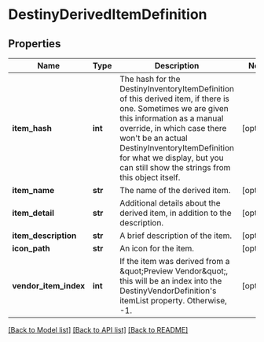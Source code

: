 # DestinyDerivedItemDefinition

## Properties
Name | Type | Description | Notes
------------ | ------------- | ------------- | -------------
**item_hash** | **int** | The hash for the DestinyInventoryItemDefinition of this derived item, if there is one. Sometimes we are given this information as a manual override, in which case there won&#39;t be an actual DestinyInventoryItemDefinition for what we display, but you can still show the strings from this object itself. | [optional] 
**item_name** | **str** | The name of the derived item. | [optional] 
**item_detail** | **str** | Additional details about the derived item, in addition to the description. | [optional] 
**item_description** | **str** | A brief description of the item. | [optional] 
**icon_path** | **str** | An icon for the item. | [optional] 
**vendor_item_index** | **int** | If the item was derived from a \&quot;Preview Vendor\&quot;, this will be an index into the DestinyVendorDefinition&#39;s itemList property. Otherwise, -1. | [optional] 

[[Back to Model list]](../README.md#documentation-for-models) [[Back to API list]](../README.md#documentation-for-api-endpoints) [[Back to README]](../README.md)


